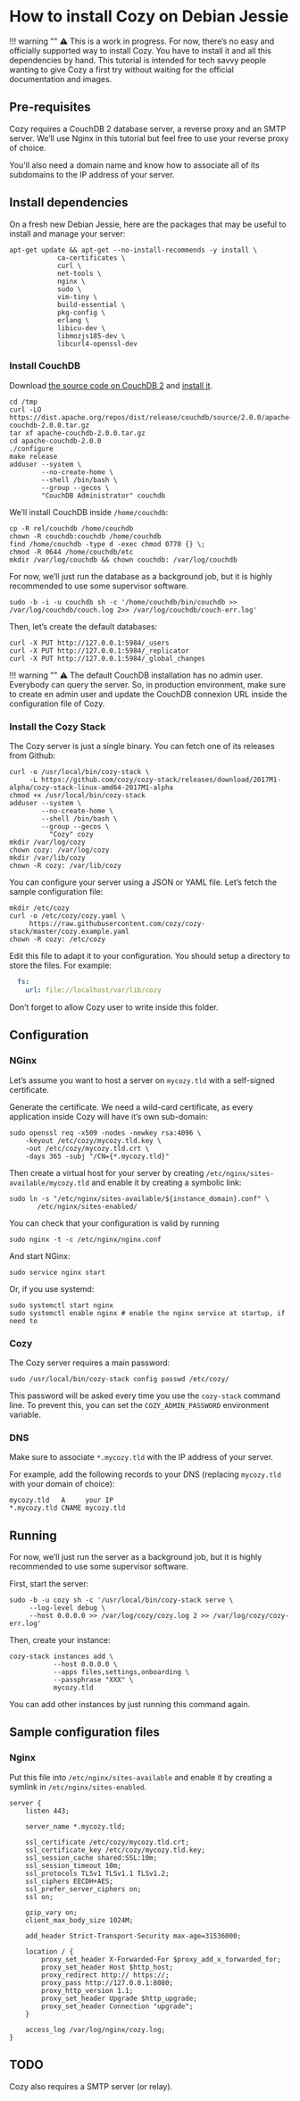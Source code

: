 # How to install Cozy on Debian Jessie

!!! warning ""
    ⚠️ This is a work in progress. For now, there’s no easy and officially supported way to install Cozy. You have to install it and all this dependencies by hand. This tutorial is intended for tech savvy people wanting to give Cozy a first try without waiting for the official documentation and images.


## Pre-requisites

Cozy requires a CouchDB 2 database server, a reverse proxy and an SMTP server. We’ll use Nginx in this tutorial but feel free to use your reverse proxy of choice.

You'll also need a domain name and know how to associate all of its subdomains to the IP address of your server.

## Install dependencies

On a fresh new Debian Jessie, here are the packages that may be useful to install and manage your server:

```shell
apt-get update && apt-get --no-install-recommends -y install \
            ca-certificates \
            curl \
            net-tools \
            nginx \
            sudo \
            vim-tiny \
            build-essential \
            pkg-config \
            erlang \
            libicu-dev \
            libmozjs185-dev \
            libcurl4-openssl-dev
```

### Install CouchDB

Download [the source code on CouchDB 2](http://couchdb.apache.org/) and [install it](http://docs.couchdb.org/en/2.0.0/install/unix.html).

```shell
cd /tmp
curl -LO https://dist.apache.org/repos/dist/release/couchdb/source/2.0.0/apache-couchdb-2.0.0.tar.gz
tar xf apache-couchdb-2.0.0.tar.gz
cd apache-couchdb-2.0.0
./configure
make release
adduser --system \
        --no-create-home \
        --shell /bin/bash \
        --group --gecos \
        "CouchDB Administrator" couchdb
```

We’ll install CouchDB inside `/home/couchdb`:
```shell
cp -R rel/couchdb /home/couchdb
chown -R couchdb:couchdb /home/couchdb
find /home/couchdb -type d -exec chmod 0770 {} \;
chmod -R 0644 /home/couchdb/etc
mkdir /var/log/couchdb && chown couchdb: /var/log/couchdb
```

For now, we’ll just run the database as a background job, but it is highly recommended to use some supervisor software.

```shell
sudo -b -i -u couchdb sh -c '/home/couchdb/bin/couchdb >> /var/log/couchdb/couch.log 2>> /var/log/couchdb/couch-err.log'
```

Then, let’s create the default databases:
```shell
curl -X PUT http://127.0.0.1:5984/_users
curl -X PUT http://127.0.0.1:5984/_replicator
curl -X PUT http://127.0.0.1:5984/_global_changes
```

!!! warning ""
    ⚠️ The default CouchDB installation has no admin user. Everybody can query the server. So, in production environment, make sure to create en admin user and update the CouchDB connexion URL inside the configuration file of Cozy.


### Install the Cozy Stack

The Cozy server is just a single binary. You can fetch one of its releases from Github:

```shell
curl -o /usr/local/bin/cozy-stack \
     -L https://github.com/cozy/cozy-stack/releases/download/2017M1-alpha/cozy-stack-linux-amd64-2017M1-alpha
chmod +x /usr/local/bin/cozy-stack
adduser --system \
        --no-create-home \
        --shell /bin/bash \
        --group --gecos \
          "Cozy" cozy
mkdir /var/log/cozy
chown cozy: /var/log/cozy
mkdir /var/lib/cozy
chown -R cozy: /var/lib/cozy
```

You can configure your server using a JSON or YAML file. Let’s fetch the sample configuration file:
```shell
mkdir /etc/cozy
curl -o /etc/cozy/cozy.yaml \
     https://raw.githubusercontent.com/cozy/cozy-stack/master/cozy.example.yaml
chown -R cozy: /etc/cozy
```

Edit this file to adapt it to your configuration. You should setup a directory to store the files. For example:
```yaml
  fs:
    url: file://localhost/var/lib/cozy
```
Don’t forget to allow Cozy user to write inside this folder.

## Configuration

### NGinx

Let’s assume you want to host a server on `mycozy.tld` with a self-signed certificate.

Generate the certificate. We need a wild-card certificate, as every application inside Cozy will have it’s own sub-domain:


```shell
sudo openssl req -x509 -nodes -newkey rsa:4096 \
    -keyout /etc/cozy/mycozy.tld.key \
    -out /etc/cozy/mycozy.tld.crt \
    -days 365 -subj "/CN={*.mycozy.tld}"
```

Then create a virtual host for your server by creating `/etc/nginx/sites-available/mycozy.tld` and enable it by creating a symbolic link:
```shell
sudo ln -s "/etc/nginx/sites-available/${instance_domain}.conf" \
       /etc/nginx/sites-enabled/
```

You can check that your configuration is valid by running
```shell
sudo nginx -t -c /etc/nginx/nginx.conf
```

And start NGinx:
```shell
sudo service nginx start
```

Or, if you use systemd:
```shell
sudo systemctl start nginx
sudo systemctl enable nginx # enable the nginx service at startup, if need to
```

### Cozy

The Cozy server requires a main password:
```shell
sudo /usr/local/bin/cozy-stack config passwd /etc/cozy/
```

This password will be asked every time you use the `cozy-stack` command line. To prevent this, you can set the `COZY_ADMIN_PASSWORD` environment variable.

### DNS

Make sure to associate `*.mycozy.tld` with the IP address of your server.

For example, add the following records to your DNS (replacing `mycozy.tld` with your domain of choice):
```
mycozy.tld   A     your IP
*.mycozy.tld CNAME mycozy.tld
```

## Running

For now, we’ll just run the server as a background job, but it is highly recommended to use some supervisor software.

First, start the server:

```shell
sudo -b -u cozy sh -c '/usr/local/bin/cozy-stack serve \
     --log-level debug \
     --host 0.0.0.0 >> /var/log/cozy/cozy.log 2 >> /var/log/cozy/cozy-err.log'
```

Then, create your instance:

```shell
cozy-stack instances add \
           --host 0.0.0.0 \
           --apps files,settings,onboarding \
           --passphrase "XXX" \
           mycozy.tld
```

You can add other instances by just running this command again.


## Sample configuration files

### Nginx

Put this file into `/etc/nginx/sites-available` and enable it by creating a symlink in `/etc/nginx/sites-enabled`.

```nginx
server {
    listen 443;

    server_name *.mycozy.tld;

    ssl_certificate /etc/cozy/mycozy.tld.crt;
    ssl_certificate_key /etc/cozy/mycozy.tld.key;
    ssl_session_cache shared:SSL:10m;
    ssl_session_timeout 10m;
    ssl_protocols TLSv1 TLSv1.1 TLSv1.2;
    ssl_ciphers EECDH+AES;
    ssl_prefer_server_ciphers on;
    ssl on;

    gzip_vary on;
    client_max_body_size 1024M;

    add_header Strict-Transport-Security max-age=31536000;

    location / {
        proxy_set_header X-Forwarded-For $proxy_add_x_forwarded_for;
        proxy_set_header Host $http_host;
        proxy_redirect http:// https://;
        proxy_pass http://127.0.0.1:8080;
        proxy_http_version 1.1;
        proxy_set_header Upgrade $http_upgrade;
        proxy_set_header Connection "upgrade";
    }

    access_log /var/log/nginx/cozy.log;
}
```

## TODO

Cozy also requires a SMTP server (or relay).
